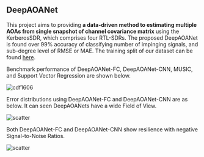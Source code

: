 ## DeepAOANet

This project aims to providing **a data-driven method to estimating multiple AOAs from single snapshot of channel covariance matrix** using the KerberosSDR, which comprises four RTL-SDRs. The proposed DeepAOANet is found over 99% accuracy of classifying number of impinging signals, and sub-degree level of RMSE or MAE. The training split of our dataset can be found [here](https://drive.google.com/drive/folders/1421NOSQcveTE-TpKAM6cPg3SN_vatJPQ?usp=sharing).

Benchmark performance of DeepAOANet-FC, DeepAOANet-CNN, MUSIC, and Support Vector Regression are shown below.

![cdf1606](https://github.com/zdai257/GPSLoRaRX/blob/main/doc/CDF_Xx-ym4.png)

Error distributions using DeepAOANet-FC and DeepAOANet-CNN are as below. It can seen DeepAOANets have a wide Field of View.

![scatter](https://github.com/zdai257/GPSLoRaRX/blob/main/doc/Scatter_test.png)

Both DeepAOANet-FC and DeepAOANet-CNN show resilience with negative Signal-to-Noise Ratios.

![scatter](https://github.com/zdai257/GPSLoRaRX/blob/main/doc/SNR4.png)

